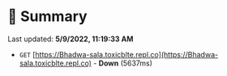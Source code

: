 # 📖 Summary
Last updated: **5/9/2022, 11:19:33 AM**

- `GET` [https://Bhadwa-sala.toxicblte.repl.co](https://Bhadwa-sala.toxicblte.repl.co) - **Down** (5637ms)
